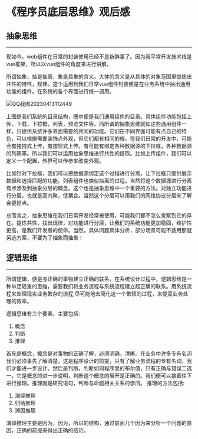 <!--
 * @Author: 蔡鑫 1058360098@qq.com
 * @Date: 2021-01-12 15:08:30
 * @LastEditors: 蔡鑫 1058360098@qq.com
 * @LastEditTime: 2023-08-16 16:04:29
 * @FilePath: \docsify\docs\articles\read\r1.md
 * @Description: 这是默认设置,请设置`customMade`, 打开koroFileHeader查看配置 进行设置: https://github.com/OBKoro1/koro1FileHeader/wiki/%E9%85%8D%E7%BD%AE
-->
# 《程序员底层思维》观后感

## 抽象思维
---

现如今，web组件在日常的封装使用已经不是新鲜事了。因为我平常开发技术栈是vue框架，所以以vue组件的角度来进行讲解。

所谓抽象，抽是抽离，象是具象的含义。大体的含义是从具体的对象范围里提炼出共性的特性，规律。这个运用到我们日常vue组件封装便是在业务系统中抽出通用功能的组件。在系统的各个界面进行统一调用。

![QQ截图20230413112449](//cdn.jsdelivr.net/gh/13160692449/pics-storage/r1120230413.png)

上图是我们系统的目录结构，圈中便是我们通用组件的目录。具体组件功能包括上传，下载，下拉框，列表，预览文件等。而所谓的抽象思维就如这些通用组件一样，只提供系统许多界面需要的共同的功能。它们在不同界面可能有点自己的特色，可以根据需要装饰点外观，但它们都有相同的根。在我们日常的开发中，可能会有拖拽式上传，有按钮式上传。有可能有绑定各种数据源的下拉框，各种数据源的列表等。所以我们可以运用抽象思维进行共性的提取。比如上传组件，我们可以定义一个配置，外界可以传参来改变外观。

比如针对下拉框，我们可以把数据源绑定这个过程进行分离，让下拉框只提供展示数据和选择匹配的功能。列表组件也类似抽离的过程。当然将这个数据源进行分离有点涉及到抽象分层的概念。这个也是抽象思维中一个重要的方法。对独立功能进行分层，也就是高内聚，低耦合。当然这个分层可以用我们的网络协议分层来了解会更好点。

总而言之，抽象思维在我们日常开发经常被使用，可能我们都不怎么觉察到它的存在。提炼共性，找出规律，对功能进行分层，让我们的系统功能更加稳固，维护性更高，是我们开发者的使命。当然，具体问题具体分析，部分场景可能不适用那就另选方案，不要为了抽象而抽象！

## 逻辑思维
---

所谓逻辑，便是与正确的事物建立正确的联系。在系统设计过程中，逻辑思维是一种举足轻重的思维，需要我们将业务流程与系统流程建立起正确的联系。用系统流程来处理现实业务繁杂的流程,尽可能地去简化这一个繁琐的过程，来提高业务处理的效率。

逻辑思维有三个要素，主要包括:
1. 概念
2. 判断
3. 推理

首先是概念，概念是对事物的正确了解，必须明确，清晰。在业务中许多专有名词我们必须事先了解清楚，这是程序设计的前提，只有了解业务流程的专有名词，我们才能进一步设计。然后是判断，判断如同程序里的布尔值，只有正确与错误二选一。它是概念的进一步说明，判断这个概念的展开是正确的。我们便可以接着往下进行推理。推理就是研究语句，判断与命题相关关系的学问。
推理的方法包括:
1. 演绎推理
2. 归纳推理
3. 溯因推理

演绎推理主要是因为，因为，所以的结构，通过前面几个因为来分析一个问题的原因，正确的前提来得出正确的结论。